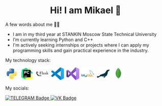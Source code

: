 <h1 align="center">
  Hi! I am Mikael 👋
</h1>

A few words about me :man_technologist:
 - I am in my third year at STANKIN Moscow State Technical University
 - I’m currently learning Python and C++
 - I'm actively seeking internships or projects where I can apply my programming skills and gain practical experience in the industry.
   
My technology stack:
<div>
  <img src="https://github.com/devicons/devicon/blob/master/icons/python/python-original.svg" title="Python" alt="Python" width="40" height="40"/>&nbsp;
  <img src="https://github.com/devicons/devicon/blob/master/icons/pycharm/pycharm-original.svg" title="Pycharm" alt="Pycharm" width="40" height="40"/>&nbsp;
  <img src="https://github.com/devicons/devicon/blob/master/icons/flask/flask-original-wordmark.svg" title="Flask" alt="Flask" width="40" height="40"/>&nbsp;
  <img src="https://github.com/devicons/devicon/blob/master/icons/vscode/vscode-original.svg" title="VsCode" alt="VsCode" width="40" height="40"/>&nbsp;
  <img src="https://github.com/devicons/devicon/blob/master/icons/visualstudio/visualstudio-original.svg" title="VisualStudio" alt="VisualStudio" width="40" height="40"/>&nbsp;
  <img src="https://github.com/devicons/devicon/blob/master/icons/mysql/mysql-original-wordmark.svg" title="MySQL"  alt="MySQL" width="40" height="40"/>&nbsp;
  <img src="https://github.com/devicons/devicon/blob/master/icons/mariadb/mariadb-original.svg" title="MariaDB" alt="MariaDB" width="40" height="40"/>&nbsp;
  <img src="https://github.com/devicons/devicon/blob/master/icons/mongodb/mongodb-original.svg" title="MongoDB"  alt="MongoDB" width="40" height="40"/>&nbsp;
</div>

My socials:
<div id="badges">
  <a href="https://t.me/mikaelnaz">
    <img src="https://img.shields.io/badge/TELEGRAM-blue?style=for-the-badge&logo=TELEGRAM&logoColor=white" alt="TELEGRAM Badge"/>
  </a>
  <a href="https://vk.com/id105625213">
    <img src="https://img.shields.io/badge/VKONTAKTE-darkblue?style=for-the-badge&logo=VK&logoColor=white" alt="VK Badge"/>
  </a>
</div>
  <img src="https://komarev.com/ghpvc/?username=MikaelNaz&style=flat-square&color=blue" alt=""/>


